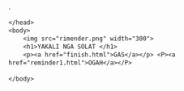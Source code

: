.
<!DOCTYPE html>
<html>
    <head>
        
    </head>
    <body>
        <img src="rimender.png" width="300">
        <h1>YAKALI NGA SOLAT </h1>
        <p><a href="finish.html">GAS</a></p> <P><a href="reminder1.html">OGAH</a></P>

    </body>
</html> 
